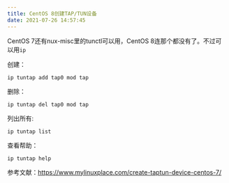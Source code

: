 ```yaml
---
title: CentOS 8创建TAP/TUN设备
date: 2021-07-26 14:57:45
---
```


CentOS 7还有nux-misc里的tunctl可以用，CentOS 8连那个都没有了。不过可以用`ip`

创建：

```shell
ip tuntap add tap0 mod tap
```

删除：
```shell
ip tuntap del tap0 mod tap
```

列出所有:
```shell
ip tuntap list
```

查看帮助：

```shell
ip tuntap help
```

参考文献：<https://www.mylinuxplace.com/create-taptun-device-centos-7/>
